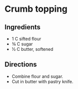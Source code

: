# Crumb topping

## Ingredients
- 1 C sifted flour
- &frac34; C sugar
- &frac12; C butter, softened

## Directions
- Combine flour and sugar.
- Cut in butter with pastry knife.

